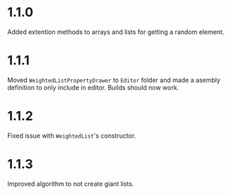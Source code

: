 # 1.1.0
Added extention methods to arrays and lists for getting a random element.

# 1.1.1
Moved `WeightedListPropertyDrawer` to `Editor` folder and made a asembly definition to only include in editor. Builds should now work.  

# 1.1.2
Fixed issue with `WeightedList`'s constructor.

# 1.1.3
Improved algorithm to not create giant lists.